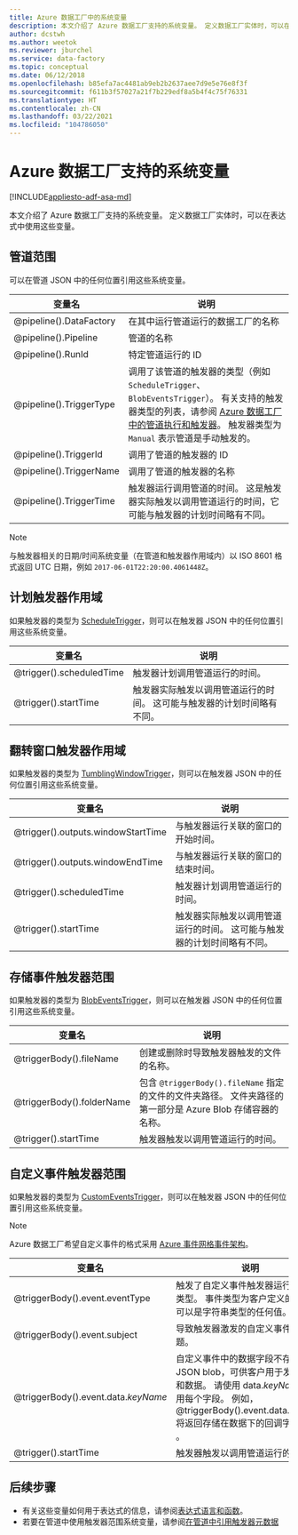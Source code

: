 ```yaml
---
title: Azure 数据工厂中的系统变量
description: 本文介绍了 Azure 数据工厂支持的系统变量。 定义数据工厂实体时，可以在表达式中使用这些变量。
author: dcstwh
ms.author: weetok
ms.reviewer: jburchel
ms.service: data-factory
ms.topic: conceptual
ms.date: 06/12/2018
ms.openlocfilehash: b85efa7ac4481ab9eb2b2637aee7d9e5e76e8f3f
ms.sourcegitcommit: f611b3f57027a21f7b229edf8a5b4f4c75f76331
ms.translationtype: HT
ms.contentlocale: zh-CN
ms.lasthandoff: 03/22/2021
ms.locfileid: "104786050"
---
```

# <a name="system-variables-supported-by-azure-data-factory"></a>Azure 数据工厂支持的系统变量

[!INCLUDE[appliesto-adf-asa-md](includes/appliesto-adf-asa-md.md)]

本文介绍了 Azure 数据工厂支持的系统变量。 定义数据工厂实体时，可以在表达式中使用这些变量。

## <a name="pipeline-scope"></a>管道范围

可以在管道 JSON 中的任何位置引用这些系统变量。

| 变量名 | 说明 |
| --- | --- |
| @pipeline().DataFactory |在其中运行管道运行的数据工厂的名称 |
| @pipeline().Pipeline |管道的名称 |
| @pipeline().RunId |特定管道运行的 ID |
| @pipeline().TriggerType |调用了该管道的触发器的类型（例如 `ScheduleTrigger`、`BlobEventsTrigger`）。 有关支持的触发器类型的列表，请参阅 [Azure 数据工厂中的管道执行和触发器](concepts-pipeline-execution-triggers.md)。 触发器类型为 `Manual` 表示管道是手动触发的。 |
| @pipeline().TriggerId|调用了管道的触发器的 ID |
| @pipeline().TriggerName|调用了管道的触发器的名称 |
| @pipeline().TriggerTime|触发器运行调用管道的时间。 这是触发器实际触发以调用管道运行的时间，它可能与触发器的计划时间略有不同。  |

>[!NOTE]
>与触发器相关的日期/时间系统变量（在管道和触发器作用域内）以 ISO 8601 格式返回 UTC 日期，例如 `2017-06-01T22:20:00.4061448Z`。

## <a name="schedule-trigger-scope"></a>计划触发器作用域

如果触发器的类型为 [ScheduleTrigger](concepts-pipeline-execution-triggers.md#schedule-trigger)，则可以在触发器 JSON 中的任何位置引用这些系统变量。

| 变量名 | 说明 |
| --- | --- |
| @trigger().scheduledTime |触发器计划调用管道运行的时间。 |
| @trigger().startTime |触发器实际触发以调用管道运行的时间。 这可能与触发器的计划时间略有不同。 |

## <a name="tumbling-window-trigger-scope"></a>翻转窗口触发器作用域

如果触发器的类型为 [TumblingWindowTrigger](concepts-pipeline-execution-triggers.md#tumbling-window-trigger)，则可以在触发器 JSON 中的任何位置引用这些系统变量。

| 变量名 | 说明 |
| --- | --- |
| @trigger().outputs.windowStartTime |与触发器运行关联的窗口的开始时间。 |
| @trigger().outputs.windowEndTime |与触发器运行关联的窗口的结束时间。 |
| @trigger().scheduledTime |触发器计划调用管道运行的时间。 |
| @trigger().startTime |触发器实际触发以调用管道运行的时间。 这可能与触发器的计划时间略有不同。 |

## <a name="storage-event-trigger-scope"></a>存储事件触发器范围

如果触发器的类型为 [BlobEventsTrigger](concepts-pipeline-execution-triggers.md#event-based-trigger)，则可以在触发器 JSON 中的任何位置引用这些系统变量。

| 变量名 | 说明 |
| --- | --- |
| @triggerBody().fileName  |创建或删除时导致触发器触发的文件的名称。   |
| @triggerBody().folderName  |包含 `@triggerBody().fileName` 指定的文件的文件夹路径。 文件夹路径的第一部分是 Azure Blob 存储容器的名称。  |
| @trigger().startTime |触发器触发以调用管道运行的时间。 |

## <a name="custom-event-trigger-scope"></a>自定义事件触发器范围

如果触发器的类型为 [CustomEventsTrigger](concepts-pipeline-execution-triggers.md#event-based-trigger)，则可以在触发器 JSON 中的任何位置引用这些系统变量。

>[!NOTE]
>Azure 数据工厂希望自定义事件的格式采用 [Azure 事件网格事件架构](../event-grid/event-schema.md)。

| 变量名 | 说明
| --- | --- |
| @triggerBody().event.eventType | 触发了自定义事件触发器运行的事件类型。 事件类型为客户定义的字段，可以是字符串类型的任何值。 |
| @triggerBody().event.subject | 导致触发器激发的自定义事件的主题。 |
| @triggerBody().event.data._keyName_ | 自定义事件中的数据字段不存在 JSON blob，可供客户用于发送消息和数据。 请使用 data._keyName_ 来引用每个字段。 例如，@triggerBody().event.data.callback 将返回存储在数据下的回调字段的值 。 |
| @trigger().startTime | 触发器触发以调用管道运行的时间。 |

## <a name="next-steps"></a>后续步骤

* 有关这些变量如何用于表达式的信息，请参阅[表达式语言和函数](control-flow-expression-language-functions.md)。
* 若要在管道中使用触发器范围系统变量，请参阅[在管道中引用触发器元数据](how-to-use-trigger-parameterization.md)

